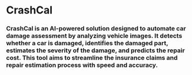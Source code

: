 # CrashCal

### CrashCal is an AI-powered solution designed to automate car damage assessment by analyzing vehicle images. It detects whether a car is damaged, identifies the damaged part, estimates the severity of the damage, and predicts the repair cost. This tool aims to streamline the insurance claims and repair estimation process with speed and accuracy.
